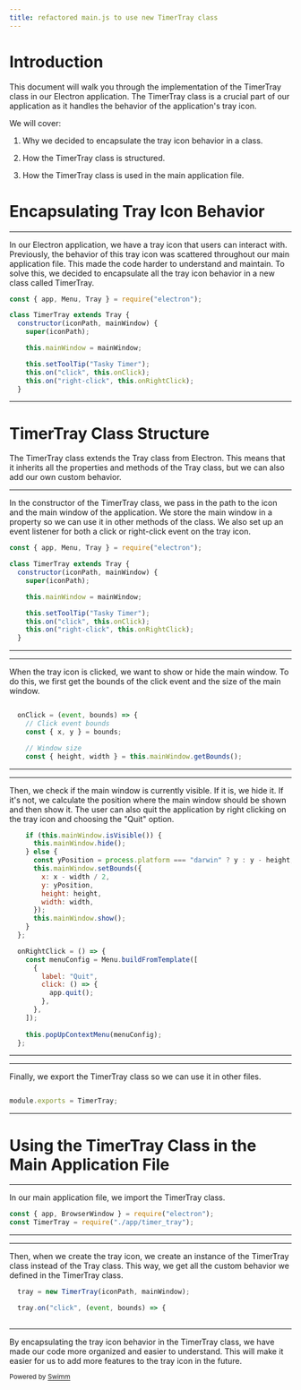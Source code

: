 ```yaml
---
title: refactored main.js to use new TimerTray class
---
```

# Introduction

This document will walk you through the implementation of the TimerTray class in our Electron application. The TimerTray class is a crucial part of our application as it handles the behavior of the application's tray icon.

We will cover:

1. Why we decided to encapsulate the tray icon behavior in a class.

2. How the TimerTray class is structured.

3. How the TimerTray class is used in the main application file.

# Encapsulating Tray Icon Behavior

<SwmSnippet path="/src/app/timer_tray.js" line="1">

---

In our Electron application, we have a tray icon that users can interact with. Previously, the behavior of this tray icon was scattered throughout our main application file. This made the code harder to understand and maintain. To solve this, we decided to encapsulate all the tray icon behavior in a new class called TimerTray.

```javascript
const { app, Menu, Tray } = require("electron");

class TimerTray extends Tray {
  constructor(iconPath, mainWindow) {
    super(iconPath);

    this.mainWindow = mainWindow;

    this.setToolTip("Tasky Timer");
    this.on("click", this.onClick);
    this.on("right-click", this.onRightClick);
  }
```

---

</SwmSnippet>

# TimerTray Class Structure

The TimerTray class extends the Tray class from Electron. This means that it inherits all the properties and methods of the Tray class, but we can also add our own custom behavior.

<SwmSnippet path="/src/app/timer_tray.js" line="1">

---

In the constructor of the TimerTray class, we pass in the path to the icon and the main window of the application. We store the main window in a property so we can use it in other methods of the class. We also set up an event listener for both a click or right-click event on the tray icon.

```javascript
const { app, Menu, Tray } = require("electron");

class TimerTray extends Tray {
  constructor(iconPath, mainWindow) {
    super(iconPath);

    this.mainWindow = mainWindow;

    this.setToolTip("Tasky Timer");
    this.on("click", this.onClick);
    this.on("right-click", this.onRightClick);
  }
```

---

</SwmSnippet>

<SwmSnippet path="/src/app/timer_tray.js" line="13">

---

When the tray icon is clicked, we want to show or hide the main window. To do this, we first get the bounds of the click event and the size of the main window.

```javascript

  onClick = (event, bounds) => {
    // Click event bounds
    const { x, y } = bounds;

    // Window size
    const { height, width } = this.mainWindow.getBounds();
```

---

</SwmSnippet>

<SwmSnippet path="/src/app/timer_tray.js" line="21">

---

Then, we check if the main window is currently visible. If it is, we hide it. If it's not, we calculate the position where the main window should be shown and then show it. The user can also quit the application by right clicking on the tray icon and choosing the "Quit" option.

```javascript
    if (this.mainWindow.isVisible()) {
      this.mainWindow.hide();
    } else {
      const yPosition = process.platform === "darwin" ? y : y - height;
      this.mainWindow.setBounds({
        x: x - width / 2,
        y: yPosition,
        height: height,
        width: width,
      });
      this.mainWindow.show();
    }
  };

  onRightClick = () => {
    const menuConfig = Menu.buildFromTemplate([
      {
        label: "Quit",
        click: () => {
          app.quit();
        },
      },
    ]);
  
    this.popUpContextMenu(menuConfig);
  };
```

---

</SwmSnippet>

<SwmSnippet path="/src/app/timer_tray.js" line="49">

---

Finally, we export the TimerTray class so we can use it in other files.

```javascript

module.exports = TimerTray;
```

---

</SwmSnippet>

# Using the TimerTray Class in the Main Application File

<SwmSnippet path="/src/main.js" line="1">

---

In our main application file, we import the TimerTray class.

```javascript
const { app, BrowserWindow } = require("electron");
const TimerTray = require("./app/timer_tray");
```

---

</SwmSnippet>

<SwmSnippet path="/src/main.js" line="39">

---

Then, when we create the tray icon, we create an instance of the TimerTray class instead of the Tray class. This way, we get all the custom behavior we defined in the TimerTray class.

```javascript
  tray = new TimerTray(iconPath, mainWindow);

  tray.on("click", (event, bounds) => {
   
```

---

</SwmSnippet>

By encapsulating the tray icon behavior in the TimerTray class, we have made our code more organized and easier to understand. This will make it easier for us to add more features to the tray icon in the future.

<SwmMeta version="3.0.0" repo-id="Z2l0aHViJTNBJTNBc3dpbW0tZGVtbyUzQSUzQXNuZWxzb24tc2VhdHRsZQ=="><sup>Powered by [Swimm](https://app.swimm.io/)</sup></SwmMeta>
